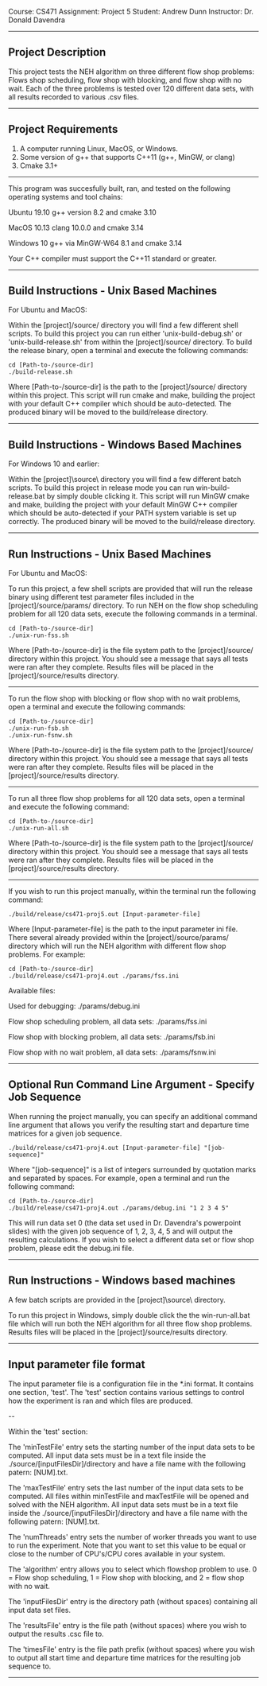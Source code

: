 Course: CS471
Assignment: Project 5
Student: Andrew Dunn
Instructor: Dr. Donald Davendra

---------------------------------
Project Description
---------------------------------

This project tests the NEH algorithm on three different
flow shop problems: Flows shop scheduling, flow shop with blocking,
and flow shop with no wait. Each of the three problems is tested over
120 different data sets, with all results recorded to various .csv files.

---------------------------------
Project Requirements
---------------------------------

1. A computer running Linux, MacOS, or Windows.
2. Some version of g++ that supports C++11 (g++, MinGW, or clang)
3. Cmake 3.1+

----

This program was succesfully built, ran, and tested on the following
operating systems and tool chains:

Ubuntu 19.10
g++ version 8.2 and cmake 3.10

MacOS 10.13
clang 10.0.0 and cmake 3.14

Windows 10
g++ via MinGW-W64 8.1 and cmake 3.14

Your C++ compiler must support the C++11 standard or greater.

---------------------------------
Build Instructions - Unix Based Machines
---------------------------------

For Ubuntu and MacOS:

Within the [project]/source/ directory you will find a few different
shell scripts. To build this project you can run either
'unix-build-debug.sh' or 'unix-build-release.sh' from within the
[project]/source/ directory. To build the release binary, open a terminal
and execute the following commands:

```
cd [Path-to-/source-dir]
./build-release.sh
```

Where [Path-to-/source-dir] is the path to the [project]/source/ directory
within this project. This script will run cmake and make, building the 
project with your default C++ compiler which should be auto-detected. 
The produced binary will be moved to the build/release directory.

---------------------------------
Build Instructions - Windows Based Machines
---------------------------------

For Windows 10 and earlier:

Within the [project]\source\ directory you will find a few different
batch scripts. To build this project in release mode you can run win-build-release.bat 
by simply double clicking it. This script will run MinGW cmake and make, building the 
project with your default MinGW C++ compiler which should be auto-detected if your
PATH system variable is set up correctly. The produced binary will be moved to the 
build/release directory.

---------------------------------
Run Instructions - Unix Based Machines
---------------------------------

For Ubuntu and MacOS:

To run this project, a few shell scripts are provided that will
run the release binary using different test parameter files included 
in the [project]/source/params/ directory. To run NEH on the flow shop
scheduling problem for all 120 data sets, execute the following commands in a terminal.

```
cd [Path-to-/source-dir]
./unix-run-fss.sh
```

Where [Path-to-/source-dir] is the file system path to the [project]/source/ directory
within this project. You should see a message that says all tests were ran after they complete.
Results files will be placed in the [project]/source/results directory.

--------

To run the flow shop with blocking or flow shop with no wait problems, open a terminal and 
execute the following commands:

```
cd [Path-to-/source-dir]
./unix-run-fsb.sh
./unix-run-fsnw.sh
```
Where [Path-to-/source-dir] is the file system path to the [project]/source/ directory
within this project. You should see a message that says all tests were ran after they complete.
Results files will be placed in the [project]/source/results directory.

--------

To run all three flow shop problems for all 120 data sets,
open a terminal and execute the following command:

```
cd [Path-to-/source-dir]
./unix-run-all.sh
```
Where [Path-to-/source-dir] is the file system path to the [project]/source/ directory
within this project. You should see a message that says all tests were ran after they complete.
Results files will be placed in the [project]/source/results directory.

--------

If you wish to run this project manually, within the terminal run the
following command:

```
./build/release/cs471-proj5.out [Input-parameter-file]
```

Where [Input-parameter-file] is the path to the input parameter ini file.
There several already provided within the [project]/source/params/ directory 
which will run the NEH algorithm with different flow shop problems. For example:

```
cd [Path-to-/source-dir]
./build/release/cs471-proj4.out ./params/fss.ini
```

Available files:

Used for debugging:
./params/debug.ini

Flow shop scheduling problem, all data sets:
./params/fss.ini

Flow shop with blocking problem, all data sets:
./params/fsb.ini

Flow shop with no wait problem, all data sets:
./params/fsnw.ini

---------------------------------
Optional Run Command Line Argument - Specify Job Sequence
---------------------------------

When running the project manually, you can specify an additional command line
argument that allows you verify the resulting start and departure time matrices
for a given job sequence.

```
./build/release/cs471-proj4.out [Input-parameter-file] "[job-sequence]"
```

Where "[job-sequence]" is a list of integers surrounded by quotation marks and
separated by spaces. For example, open a terminal and run the following command:

```
cd [Path-to-/source-dir]
./build/release/cs471-proj4.out ./params/debug.ini "1 2 3 4 5"
```

This will run data set 0 (the data set used in Dr. Davendra's powerpoint slides) with the
given job sequence of 1, 2, 3, 4, 5 and will output the resulting calculations. If you wish to 
select a different data set or flow shop problem, please edit the debug.ini file.

---------------------------------
Run Instructions - Windows based machines
---------------------------------

A few batch scripts are provided in the [project]\source\ directory.

To run this project in Windows, simply double click the the win-run-all.bat
file which will run both the NEH algorithm for all three flow shop problems.
Results files will be placed in the [project]/source/results directory.

---------------------------------
Input parameter file format
---------------------------------

The input parameter file is a configuration file in the *.ini format.
It contains one section, 'test'. The 'test' section contains various 
settings to control how the experiment is ran and which files are produced.

--

Within the 'test' section:

The 'minTestFile' entry sets the starting number of the input data sets to be computed.
All input data sets must be in a text file inside the ./source/[inputFilesDir]/directory
and have a file name with the following patern: [NUM].txt.

The 'maxTestFile' entry sets the last number of the input data sets to be computed.
All files within minTestFile and maxTestFile will be opened and solved with the NEH algorithm.
All input data sets must be in a text file inside the ./source/[inputFilesDir]/directory
and have a file name with the following patern: [NUM].txt.

The 'numThreads' entry sets the number of worker threads you want to use
to run the experiment. Note that you want to set this value to be equal or
close to the number of CPU's/CPU cores available in your system.

The 'algorithm' entry allows you to select which flowshop problem to use.
0 = Flow shop scheduling, 1 = Flow shop with blocking, and 2 = flow shop with no wait.

The 'inputFilesDir' entry is the directory path (without spaces) containing all input data
set files.

The 'resultsFile' entry is the file path (without spaces) where you wish to output the results
.csc file to.

The 'timesFile' entry is the file path prefix (without spaces) where you wish to output all start time
and departure time matrices for the resulting job sequence to.

---------------------------------
